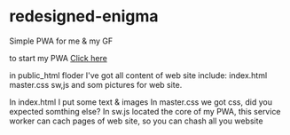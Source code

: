 # redesigned-enigma
Simple PWA for me & my GF

to start my PWA [Click here](https://raccoonfunny.github.io/redesigned-enigma/public_html/index.html)

in public_html floder I've got all content of web site include: index.html master.css sw,js and som pictures for web site.

In index.html I put some text & images
In master.css we got css, did you expected somthing else?
In sw.js located the core of my PWA, this service worker can cach pages of web site, so you can chash all you website
